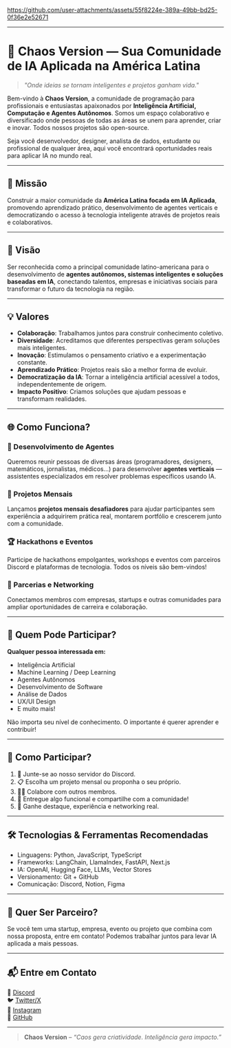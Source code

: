 


https://github.com/user-attachments/assets/55f8224e-389a-49bb-bd25-0f36e2e52671


---

# 🚀 Chaos Version — Sua Comunidade de IA Aplicada na América Latina

> *"Onde ideias se tornam inteligentes e projetos ganham vida."*

Bem-vindo à **Chaos Version**, a comunidade de programação para profissionais e entusiastas apaixonados por **Inteligência Artificial, Computação e Agentes Autônomos**. Somos um espaço colaborativo e diversificado onde pessoas de todas as áreas se unem para aprender, criar e inovar. Todos nossos projetos são open-source.

Seja você desenvolvedor, designer, analista de dados, estudante ou profissional de qualquer área, aqui você encontrará oportunidades reais para aplicar IA no mundo real.

---

## 🎯 Missão

Construir a maior comunidade da **América Latina focada em IA Aplicada**, promovendo aprendizado prático, desenvolvimento de agentes verticais e democratizando o acesso à tecnologia inteligente através de projetos reais e colaborativos.

---

## 🔮 Visão

Ser reconhecida como a principal comunidade latino-americana para o desenvolvimento de **agentes autônomos, sistemas inteligentes e soluções baseadas em IA**, conectando talentos, empresas e iniciativas sociais para transformar o futuro da tecnologia na região.

---

## 💡 Valores

- **Colaboração**: Trabalhamos juntos para construir conhecimento coletivo.
- **Diversidade**: Acreditamos que diferentes perspectivas geram soluções mais inteligentes.
- **Inovação**: Estimulamos o pensamento criativo e a experimentação constante.
- **Aprendizado Prático**: Projetos reais são a melhor forma de evoluir.
- **Democratização da IA**: Tornar a inteligência artificial acessível a todos, independentemente de origem.
- **Impacto Positivo**: Criamos soluções que ajudam pessoas e transformam realidades.

---

## 🌐 Como Funciona?

### 🤖 Desenvolvimento de Agentes
Queremos reunir pessoas de diversas áreas (programadores, designers, matemáticos, jornalistas, médicos...) para desenvolver **agentes verticais** — assistentes especializados em resolver problemas específicos usando IA.

### 📅 Projetos Mensais
Lançamos **projetos mensais desafiadores** para ajudar participantes sem experiência a adquirirem prática real, montarem portfólio e crescerem junto com a comunidade.

### 🏆 Hackathons e Eventos
Participe de hackathons empolgantes, workshops e eventos com parceiros Discord e plataformas de tecnologia. Todos os níveis são bem-vindos!

### 👥 Parcerias e Networking
Conectamos membros com empresas, startups e outras comunidades para ampliar oportunidades de carreira e colaboração.

---

## 🧩 Quem Pode Participar?

**Qualquer pessoa interessada em:**
- Inteligência Artificial
- Machine Learning / Deep Learning
- Agentes Autônomos
- Desenvolvimento de Software
- Análise de Dados
- UX/UI Design
- E muito mais!

Não importa seu nível de conhecimento. O importante é querer aprender e contribuir!

---

## 📢 Como Participar?

1. 📣 Junte-se ao nosso servidor do Discord.
2. 📋 Escolha um projeto mensal ou proponha o seu próprio.
3. 👨‍💻 Colabore com outros membros.
4. 🚀 Entregue algo funcional e compartilhe com a comunidade!
5. 🏅 Ganhe destaque, experiência e networking real.

---

## 🛠️ Tecnologias & Ferramentas Recomendadas

- Linguagens: Python, JavaScript, TypeScript
- Frameworks: LangChain, LlamaIndex, FastAPI, Next.js
- IA: OpenAI, Hugging Face, LLMs, Vector Stores
- Versionamento: Git + GitHub
- Comunicação: Discord, Notion, Figma

---

## 🤝 Quer Ser Parceiro?

Se você tem uma startup, empresa, evento ou projeto que combina com nossa proposta, entre em contato! Podemos trabalhar juntos para levar IA aplicada a mais pessoas.

---

## 📬 Entre em Contato

🔗 [Discord](https://discord.gg/chaosversion)  
🐦 [Twitter/X](@chaosversion)  
📸 [Instagram](@chaosversion)  
📂 [GitHub](https://github.com/chaosversion)

---

> **Chaos Version** – *“Caos gera criatividade. Inteligência gera impacto.”*

